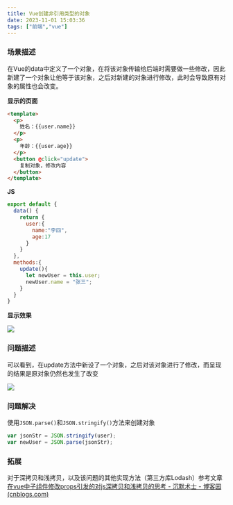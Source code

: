 ```yaml
---
title: Vue创建非引用类型的对象
date: 2023-11-01 15:03:36
tags: ["前端","vue"]
---
```


### 场景描述
在Vue的data中定义了一个对象，在将该对象传输给后端时需要做一些修改，因此新建了一个对象让他等于该对象，之后对新建的对象进行修改，此时会导致原有对象的属性也会改变。

**显示的页面**
```html
<template>
  <p>
    姓名：{{user.name}}
  </p>
  <p>
    年龄：{{user.age}}
  </p>
  <button @click="update">
    复制对象，修改内容
  </button>
</template>
```

**JS**

```javascript
export default {
  data() {
    return {
      user:{
        name:"李四",
        age:17
      }
    }
  },
  methods:{
    update(){
      let newUser = this.user;
      newUser.name = "张三";
    }
  }
}
```

**显示效果**

![](https://images.starnight.top/img/Pasted%20image%2020230520201502.png)

### 问题描述
可以看到，在update方法中新设了一个对象，之后对该对象进行了修改，而呈现的结果是原对象仍然也发生了改变

![](https://images.starnight.top/img/Pasted%20image%2020230520201634.png)

### 问题解决

使用`JSON.parse()`和`JSON.stringify()`方法来创建对象
```javascript
var jsonStr = JSON.stringify(user);
var newUser = JSON.parse(jsonStr);
```

### 拓展
对于深拷贝和浅拷贝，以及该问题的其他实现方法（第三方库Lodash）参考文章
[在vue中子组件修改props引发的对js深拷贝和浅拷贝的思考 - 沉默术士 - 博客园 (cnblogs.com)](https://www.cnblogs.com/hutuzhu/p/10119698.html)